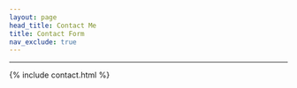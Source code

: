 ```yaml
---
layout: page
head_title: Contact Me
title: Contact Form
nav_exclude: true 
---
```

---

{% include contact.html %}